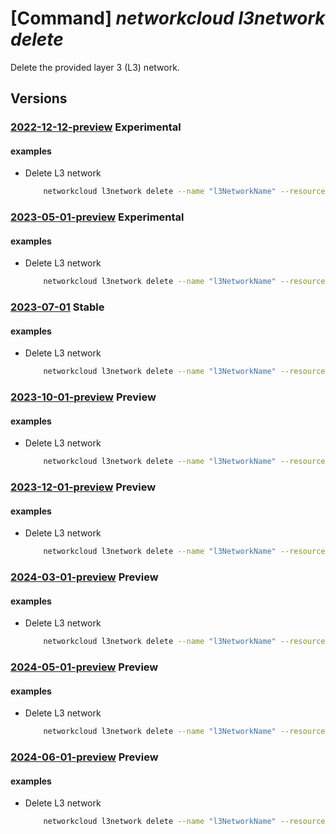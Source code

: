 # [Command] _networkcloud l3network delete_

Delete the provided layer 3 (L3) network.

## Versions

### [2022-12-12-preview](/Resources/mgmt-plane/L3N1YnNjcmlwdGlvbnMve30vcmVzb3VyY2Vncm91cHMve30vcHJvdmlkZXJzL21pY3Jvc29mdC5uZXR3b3JrY2xvdWQvbDNuZXR3b3Jrcy97fQ==/2022-12-12-preview.xml) **Experimental**

<!-- mgmt-plane /subscriptions/{}/resourcegroups/{}/providers/microsoft.networkcloud/l3networks/{} 2022-12-12-preview -->

#### examples

- Delete L3 network
    ```bash
        networkcloud l3network delete --name "l3NetworkName" --resource-group "resourceGroupName"
    ```

### [2023-05-01-preview](/Resources/mgmt-plane/L3N1YnNjcmlwdGlvbnMve30vcmVzb3VyY2Vncm91cHMve30vcHJvdmlkZXJzL21pY3Jvc29mdC5uZXR3b3JrY2xvdWQvbDNuZXR3b3Jrcy97fQ==/2023-05-01-preview.xml) **Experimental**

<!-- mgmt-plane /subscriptions/{}/resourcegroups/{}/providers/microsoft.networkcloud/l3networks/{} 2023-05-01-preview -->

#### examples

- Delete L3 network
    ```bash
        networkcloud l3network delete --name "l3NetworkName" --resource-group "resourceGroupName"
    ```

### [2023-07-01](/Resources/mgmt-plane/L3N1YnNjcmlwdGlvbnMve30vcmVzb3VyY2Vncm91cHMve30vcHJvdmlkZXJzL21pY3Jvc29mdC5uZXR3b3JrY2xvdWQvbDNuZXR3b3Jrcy97fQ==/2023-07-01.xml) **Stable**

<!-- mgmt-plane /subscriptions/{}/resourcegroups/{}/providers/microsoft.networkcloud/l3networks/{} 2023-07-01 -->

#### examples

- Delete L3 network
    ```bash
        networkcloud l3network delete --name "l3NetworkName" --resource-group "resourceGroupName"
    ```

### [2023-10-01-preview](/Resources/mgmt-plane/L3N1YnNjcmlwdGlvbnMve30vcmVzb3VyY2Vncm91cHMve30vcHJvdmlkZXJzL21pY3Jvc29mdC5uZXR3b3JrY2xvdWQvbDNuZXR3b3Jrcy97fQ==/2023-10-01-preview.xml) **Preview**

<!-- mgmt-plane /subscriptions/{}/resourcegroups/{}/providers/microsoft.networkcloud/l3networks/{} 2023-10-01-preview -->

#### examples

- Delete L3 network
    ```bash
        networkcloud l3network delete --name "l3NetworkName" --resource-group "resourceGroupName"
    ```

### [2023-12-01-preview](/Resources/mgmt-plane/L3N1YnNjcmlwdGlvbnMve30vcmVzb3VyY2Vncm91cHMve30vcHJvdmlkZXJzL21pY3Jvc29mdC5uZXR3b3JrY2xvdWQvbDNuZXR3b3Jrcy97fQ==/2023-12-01-preview.xml) **Preview**

<!-- mgmt-plane /subscriptions/{}/resourcegroups/{}/providers/microsoft.networkcloud/l3networks/{} 2023-12-01-preview -->

#### examples

- Delete L3 network
    ```bash
        networkcloud l3network delete --name "l3NetworkName" --resource-group "resourceGroupName"
    ```

### [2024-03-01-preview](/Resources/mgmt-plane/L3N1YnNjcmlwdGlvbnMve30vcmVzb3VyY2Vncm91cHMve30vcHJvdmlkZXJzL21pY3Jvc29mdC5uZXR3b3JrY2xvdWQvbDNuZXR3b3Jrcy97fQ==/2024-03-01-preview.xml) **Preview**

<!-- mgmt-plane /subscriptions/{}/resourcegroups/{}/providers/microsoft.networkcloud/l3networks/{} 2024-03-01-preview -->

#### examples

- Delete L3 network
    ```bash
        networkcloud l3network delete --name "l3NetworkName" --resource-group "resourceGroupName"
    ```

### [2024-05-01-preview](/Resources/mgmt-plane/L3N1YnNjcmlwdGlvbnMve30vcmVzb3VyY2Vncm91cHMve30vcHJvdmlkZXJzL21pY3Jvc29mdC5uZXR3b3JrY2xvdWQvbDNuZXR3b3Jrcy97fQ==/2024-05-01-preview.xml) **Preview**

<!-- mgmt-plane /subscriptions/{}/resourcegroups/{}/providers/microsoft.networkcloud/l3networks/{} 2024-05-01-preview -->

#### examples

- Delete L3 network
    ```bash
        networkcloud l3network delete --name "l3NetworkName" --resource-group "resourceGroupName"
    ```

### [2024-06-01-preview](/Resources/mgmt-plane/L3N1YnNjcmlwdGlvbnMve30vcmVzb3VyY2Vncm91cHMve30vcHJvdmlkZXJzL21pY3Jvc29mdC5uZXR3b3JrY2xvdWQvbDNuZXR3b3Jrcy97fQ==/2024-06-01-preview.xml) **Preview**

<!-- mgmt-plane /subscriptions/{}/resourcegroups/{}/providers/microsoft.networkcloud/l3networks/{} 2024-06-01-preview -->

#### examples

- Delete L3 network
    ```bash
        networkcloud l3network delete --name "l3NetworkName" --resource-group "resourceGroupName"
    ```
